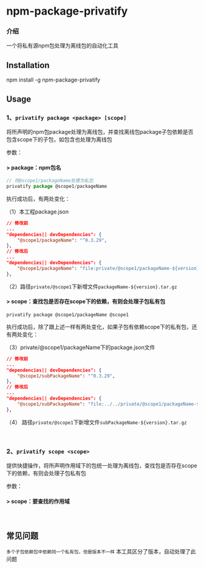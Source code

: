 # npm-package-privatify
### 介绍
一个将私有源npm包处理为离线包的自动化工具
## Installation
npm install -g npm-package-privatify
## Usage
### 1、`privatify package <package> [scope]`

将所声明的npm包package处理为离线包，并查找离线包package子包依赖是否包含scope下的子包，如包含也处理为离线包

参数：
#### \> package：npm包名

```js
// 将@scope1/packageName处理为私包
privatify package @scope1/packageName
```
执行成功后，有两处变化：

（1）本工程package.json
```json
// 修改前
...
"dependencies|| devDependencies": {
    "@scope1/packageName": "^0.3.29",
},
// 修改后
...
"dependencies|| devDependencies": {
    "@scope1/packageName": "file:private/@scope1/packageName-${version}.tar.gz",
},
```
（2）路径`private/@scope1`下新增文件`packageName-${version}.tar.gz`

####  \> scope：查找包是否存在scope下的依赖，有则会处理子包私有包
```
privatify package @scope1/packageName @scope1
```
执行成功后，除了跟上述一样有两处变化，如果子包有依赖scope下的私有包，还有两处变化：

（3）private/@scope1/packageName下的package.json文件
```json
// 修改前
...
"dependencies|| devDependencies": {
    "@scope1/subPackageName": "^0.3.29",
},
// 修改后
...
"dependencies|| devDependencies": {
    "@scope1/subPackageName": "file:../../private/@scope1/packageName-${version}.tar.gz",
},
```
（4） 路径`private/@scope1`下新增文件`subPackageName-${version}.tar.gz`

<br>

### 2、`privatify scope <scope>`

提供快捷操作，将所声明作用域下的包统一处理为离线包，查找包是否存在scope下的依赖，有则会处理子包私有包

参数：
#### \> scope：要查找的作用域

<br>

## 常见问题
`多个子包依赖包中依赖同一个私有包，但是版本不一样`
本工具区分了版本，自动处理了此问题
